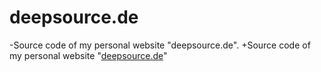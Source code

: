 # deepsource.de
-Source code of my personal website "deepsource.de".
+Source code of my personal website "[deepsource.de](http://deepsource.de)"
